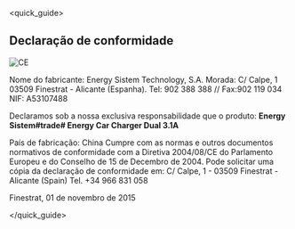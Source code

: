 <quick_guide>
## Declaração de conformidade

![CE](http://static.energysistem.com/images/manuals/39052/54887c2a4f567.jpg)

Nome do fabricante:
Energy Sistem Technology, S.A.
Morada: C/ Calpe, 1
03509 Finestrat - Alicante (Espanha).
Tel: 902 388 388 // Fax:902 119 034
NIF: A53107488

Declaramos sob a nossa exclusiva responsabilidade que o produto: 
**Energy Sistem#trade# Energy Car Charger Dual 3.1A** 

País de fabricação: China Cumpre com as normas e outros documentos normativos de conformidade com a Diretiva
2004/08/CE do Parlamento Europeu e do Conselho de 15 de Decembro de 2004. Pode solicitar uma cópia da declaração de conformidade em: C/ Calpe, 1 - 03509 Finestrat - Alicante (Spain)
Tel. +34 966 831 058

Finestrat, 01 de novembro de 2015

</quick_guide>
